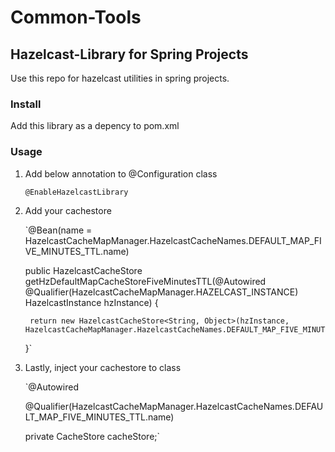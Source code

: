 # Common-Tools
## Hazelcast-Library for Spring Projects

Use this repo for hazelcast utilities in spring projects.

### Install
Add this library as a depency to pom.xml

### Usage
1. Add below annotation to @Configuration class

    `@EnableHazelcastLibrary`

2. Add your cachestore

    `@Bean(name = HazelcastCacheMapManager.HazelcastCacheNames.DEFAULT_MAP_FIVE_MINUTES_TTL.name)

     public HazelcastCacheStore getHzDefaultMapCacheStoreFiveMinutesTTL(@Autowired @Qualifier(HazelcastCacheMapManager.HAZELCAST_INSTANCE) HazelcastInstance hzInstance) {

        return new HazelcastCacheStore<String, Object>(hzInstance, HazelcastCacheMapManager.HazelcastCacheNames.DEFAULT_MAP_FIVE_MINUTES_TTL.name);

     }`


3. Lastly, inject your cachestore to class

    `@Autowired

     @Qualifier(HazelcastCacheMapManager.HazelcastCacheNames.DEFAULT_MAP_FIVE_MINUTES_TTL.name)

     private CacheStore cacheStore;`
     
